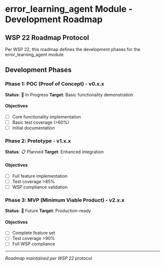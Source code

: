 # error_learning_agent Module - Development Roadmap

## WSP 22 Roadmap Protocol
Per WSP 22, this roadmap defines the development phases for the error_learning_agent module.

## Development Phases

### Phase 1: POC (Proof of Concept) - v0.x.x
**Status**: 🚧 In Progress
**Target**: Basic functionality demonstration

#### Objectives
- [ ] Core functionality implementation
- [ ] Basic test coverage (>60%)
- [ ] Initial documentation

### Phase 2: Prototype - v1.x.x
**Status**: 📋 Planned
**Target**: Enhanced integration

#### Objectives
- [ ] Full feature implementation
- [ ] Test coverage >85%
- [ ] WSP compliance validation

### Phase 3: MVP (Minimum Viable Product) - v2.x.x
**Status**: 🔮 Future
**Target**: Production-ready

#### Objectives
- [ ] Complete feature set
- [ ] Test coverage >90%
- [ ] Full WSP compliance

---

*Roadmap maintained per WSP 22 protocol*
